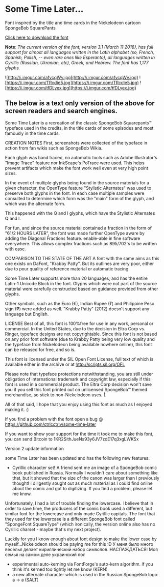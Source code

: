 # Some Time Later...
Font inspired by the title and time cards in the Nickelodeon cartoon SpongeBob SquarePants

[Click here to download the font](https://github.com/ctrlcctrlv/some-time-later/raw/master/Some%20Time%20Later.otf)

**Note**: _The current version of the font, version 3.1 (March 11 2018), has full support for almost all languages written in the Latin alphabet (so, French, Spanish, Polish, -- even rare ones like Esperanto), all languages written in Cyrillic (Russian, Ukranian, etc), Greek, and Hebrew. The font has 1,177 glyphs._

![http://i.imgur.com/afvcqWv.jpg](http://i.imgur.com/afvcqWv.jpg)
![https://i.imgur.com/TRcdie5.jpg](https://i.imgur.com/TRcdie5.jpg)
![https://i.imgur.com/tfDLyex.jpg](https://i.imgur.com/tfDLyex.jpg)

## The below is a text only version of the above for screen readers and search engines.

Some Time Later is a recreation of the classic SpongeBob Squarepants™ typeface used in the credits, in the title cards of some episodes and most famously in the time cards.

CREATION NOTES
First, screenshots were collected of the typeface in action from fan wikis such as SpongeBob Wikia.

Each glyph was hand traced, no automatic tools such as Adobe Illustrator's "Image Trace" feature nor InkScape's PoTrace were used. This helps prevent artifacts which make the font work well even at very high point sizes.

In the event of multiple glyphs being found in the source materials for a given character, the OpenType feature "Stylistic Alternates" was used to preserve both glyphs in the font. In each case multiple samples were consulted to determine which form was the "main" form of the glyph, and which was the alternate form.

This happened with the Q and I glyphs, which have the Stylistic Alternates Q and I.

For fun, and since the source material contained a fraction in the form of "61/2 HOURS LATER", the font was made further OpenType aware by adding the Diagonal Fractions feature. enable-able in fine software everywhere. This allows complex fractions such as 895/702's to be written with ease.

COMPARISON TO THE STATE OF THE ART
A font with the same aims as this one exists on DaFont, "Krabby Patty". But its outlines are very poor, either due to pour quality of reference material or automatic tracing.

Some Time Later supports more than 20 languages, and has the entire Latin-1 Unicode Block in the font. Glyphs which were not part of the source material were carefully constructed based on guidance provided from other glyphs.

Other symbols, such as the Euro (€), Indian Rupee (₹) and Philippine Peso sign (₱) were added as well. "Krabby Patty" (2012) doesn't support any language but English.

LICENSE
Best of all, this font is 100%free for use in any work, personal or commercial. In the United States, due to the decision in Eltra Corp vs. Ringer, typeface designs are not copyrightable. Since this font is not based on any prior font software (due to Krabby Patty being very low quality and the typeface from Nickelodeon being available nowhere online), this font can be released for free, and so is.

This font is licensed under the SIL Open Font License, full text of which is available either in the archive or at http://scripts.sil.org/OFL

Please note that typeface protections notwithstanding, you are still under obligation of international trademark and copyright law, especially if this font is used in a commercial product. The Eltra Corp decision won't save you if you sell this font printed out on unlicensed SpongeBob™ themed merchandise, so stick to non-Nickelodeon uses. 

All of that said, I hope that you enjoy using this font as much as I enjoyed making it. :)

If you find a problem with the font open a bug @ 
https://github.com/ctrlcctrlv/some-time-later

If you want to show your support for the time it took me to make this font, you can send Bitcoin to 
1KR2SithJueNs93y6JV7zdE17q3xgLWKSx

Version 2 update information

some Time Later has been updated and has the following new features:

* Cyrillic character set! A friend sent me an image of a SpongeBob comic book published in Russia. Normally I wouldn't care about something like that, but it showed that the size of the canon was larger than I previously thought! I diligently sought out as much material as I could find online about the comic and got to digitizing. If you find a problem, please let me know.

Unfortunately, I had a lot of trouble finding the lowercase. I believe that in order to save time, the producers of the comic book used a different, but similar font for the lowercase and only made Cyrillic capitals. The font that they used for the lowercase is a different SpongeBob font called "SpongeFont SquareType" (which ironically, the version online also has no Cyrillic charset - maybe that's my next project).

Luckily for you I know enough about font design to make the lower case by myself...Nickelodeon should be paying me for this :D
У меня было много веселья делает кириллический набор символов. НАСЛАЖДАТЬСЯ! Моя семья на самом деле украинский лол

* experimental auto-kerning via FontForge's auto-kern algorithm. If you think it's kerned too tightly let me know (KERN)
* a new alternate character which is used in the Russian SpongeBob logo: a -> a (SALT)



